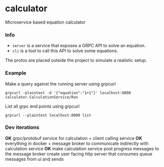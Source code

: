 # calculator
Microservice based equation calculator

### Info
- `server` is a service that exposes a GRPC API to solve an equation.
- `cli` is a tool to call this API to solve some equations.

The protos are placed outside the project to simulate a realistic setup.

### Example
Make a query against the running server using grpcurl
```
grpcurl -plaintext -d '{"equation":"1+1"}' localhost:8000 calculator.CalculationService/Run
```

List all grpc end points using grpcurl
```
grpcurl --plaintext localhost:8000 list
```

### Dev iterations
**OK** grpc/protobuf service for calculation + client calling service
**OK** everything in docker + message broker to communicate indirectly with calculation service
**OK** make calculation service post progress messages to the message broker
create user facing http server that consumes queue messages from ui and sends
